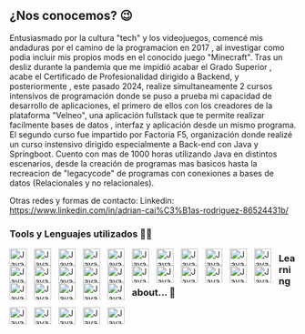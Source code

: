 ## ¿Nos conocemos? 😉

Entusiasmado por la cultura "tech" y los videojuegos, comencé mis andaduras por el camino de la programacion en 2017 , al investigar como podia incluir mis propios mods en el conocido juego "Minecraft". Tras un desliz durante la pandemia que me impidió acabar el Grado Superior , acabe el Certificado de Profesionalidad dirigido a Backend, y posteriormente , este pasado 2024, realize simultaneamente 2 cursos intensivos de programación donde se puso a prueba mi capacidad de desarrollo de aplicaciones, el primero de ellos con los creadores de la plataforma "Velneo", una aplicación fullstack que te permite realizar facilmente bases de datos , interfaz y aplicación desde un mismo programa. El segundo curso fue impartido por Factoria F5, organización donde realizé un curso instensivo dirigido especialmente a Back-end con Java y Springboot. Cuento con mas de 1000 horas utilizando Java en distintos escenarios, desde la creación de programas mas basicos hasta la recreacion de "legacycode" de programas con conexiones a bases de datos (Relacionales y no relacionales).

  Otras redes y formas de contacto:
  Linkedin: https://www.linkedin.com/in/adrian-cai%C3%B1as-rodriguez-86524431b/

### Tools y Lenguajes utilizados 👨‍💻

<img align="left" alt="Java" width="30px" style="padding-right:10px" src="https://cdn.jsdelivr.net/gh/devicons/devicon@latest/icons/visualstudio/visualstudio-original.svg" />

<img align="left" alt="Java" width="30px" style="padding-right:10px" src="https://cdn.jsdelivr.net/gh/devicons/devicon@latest/icons/java/java-original-wordmark.svg" />

<img align="left" alt="Java" width="30px" style="padding-right:10px" src="https://cdn.jsdelivr.net/gh/devicons/devicon@latest/icons/spring/spring-original-wordmark.svg" />

<img align="left" alt="Java" width="30px" style="padding-right:10px" src="https://cdn.jsdelivr.net/gh/devicons/devicon@latest/icons/html5/html5-original-wordmark.svg" />         

<img align="left" alt="Java" width="30px" style="padding-right:10px" src="https://cdn.jsdelivr.net/gh/devicons/devicon@latest/icons/git/git-original-wordmark.svg" />

<img align="left" alt="Java" width="30px" style="padding-right:10px" src="https://cdn.jsdelivr.net/gh/devicons/devicon@latest/icons/javascript/javascript-original.svg" />  

<img align="left" alt="Java" width="30px" style="padding-right:10px" src="https://cdn.jsdelivr.net/gh/devicons/devicon@latest/icons/css3/css3-original-wordmark.svg" />

<img align="left" alt="Java" width="30px" style="padding-right:10px" src="https://cdn.jsdelivr.net/gh/devicons/devicon@latest/icons/junit/junit-original-wordmark.svg" />

<img align="left" alt="Java" width="30px" style="padding-right:10px" src="https://cdn.jsdelivr.net/gh/devicons/devicon@latest/icons/maven/maven-original-wordmark.svg" />

<img align="left" alt="Java" width="30px" style="padding-right:10px" src="https://cdn.jsdelivr.net/gh/devicons/devicon@latest/icons/mongodb/mongodb-plain-wordmark.svg" />

<img align="left" alt="Java" width="30px" style="padding-right:10px" src="https://cdn.jsdelivr.net/gh/devicons/devicon@latest/icons/mysql/mysql-original-wordmark.svg" />

<img align="left" alt="Java" width="30px" style="padding-right:10px" src="https://cdn.jsdelivr.net/gh/devicons/devicon@latest/icons/notion/notion-plain.svg" />  
                 
<img align="left" alt="Java" width="30px" style="padding-right:10px" src="https://cdn.jsdelivr.net/gh/devicons/devicon@latest/icons/lua/lua-plain.svg" />

<img align="left" alt="Java" width="30px" style="padding-right:10px" src="https://cdn.jsdelivr.net/gh/devicons/devicon@latest/icons/postman/postman-original-wordmark.svg" />

<img align="left" alt="Java" width="30px" style="padding-right:10px" src="https://cdn.jsdelivr.net/gh/devicons/devicon@latest/icons/oracle/oracle-original.svg" />

<img align="left" alt="Java" width="30px" style="padding-right:10px" src="https://cdn.jsdelivr.net/gh/devicons/devicon@latest/icons/photoshop/photoshop-plain.svg" />
                       
<img align="left" alt="Java" width="30px" style="padding-right:10px" src="https://cdn.jsdelivr.net/gh/devicons/devicon@latest/icons/canva/canva-original.svg" />

<img align="left" alt="Java" width="30px" style="padding-right:10px" src="https://cdn.jsdelivr.net/gh/devicons/devicon@latest/icons/powershell/powershell-original.svg" />

<img align="left" alt="Java" width="30px" style="padding-right:10px" src="https://cdn.jsdelivr.net/gh/devicons/devicon@latest/icons/postgresql/postgresql-original-wordmark.svg" />

<img align="left" alt="Java" width="30px" style="padding-right:10px" src="https://cdn.jsdelivr.net/gh/devicons/devicon@latest/icons/jira/jira-original-wordmark.svg" />   
          
<img align="left" alt="Java" width="30px" style="padding-right:10px" src="https://cdn.jsdelivr.net/gh/devicons/devicon@latest/icons/bash/bash-original.svg" />
          
<img align="left" alt="Java" width="30px" style="padding-right:10px" src="https://cdn.jsdelivr.net/gh/devicons/devicon@latest/icons/atom/atom-original.svg" />
          
<img align="left" alt="Java" width="30px" style="padding-right:10px" src="https://cdn.jsdelivr.net/gh/devicons/devicon@latest/icons/amazonwebservices/amazonwebservices-original-wordmark.svg" />

<img align="left" alt="Java" width="30px" style="padding-right:10px" src="https://cdn.jsdelivr.net/gh/devicons/devicon@latest/icons/blender/blender-original.svg" />

<img align="left" alt="Java" width="30px" style="padding-right:10px" src="https://cdn.jsdelivr.net/gh/devicons/devicon@latest/icons/slack/slack-original-wordmark.svg" />

<img align="left" alt="Java" width="30px" style="padding-right:10px" src="https://cdn.jsdelivr.net/gh/devicons/devicon@latest/icons/trello/trello-original-wordmark.svg" />

<img align="left" alt="Java" width="30px" style="padding-right:10px" src="https://cdn.jsdelivr.net/gh/devicons/devicon@latest/icons/wordpress/wordpress-original.svg" />



### Learning about... 📖

<img align="left" alt="Java" width="30px" style="padding-right:10px" src="https://cdn.jsdelivr.net/gh/devicons/devicon@latest/icons/pycharm/pycharm-original.svg" />

<img align="left" alt="Java" width="30px" style="padding-right:10px" src="https://cdn.jsdelivr.net/gh/devicons/devicon@latest/icons/python/python-original-wordmark.svg" />

<img align="left" alt="Java" width="30px" style="padding-right:10px" src="https://cdn.jsdelivr.net/gh/devicons/devicon@latest/icons/qt/qt-original.svg" />

<img align="left" alt="Java" width="30px" style="padding-right:10px" src="https://cdn.jsdelivr.net/gh/devicons/devicon@latest/icons/selenium/selenium-original.svg" />
          
<img align="left" alt="Java" width="30px" style="padding-right:10px" src="https://cdn.jsdelivr.net/gh/devicons/devicon@latest/icons/prisma/prisma-original.svg" />
          
          
#




